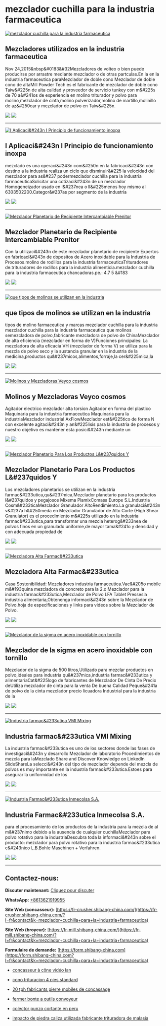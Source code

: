 # mezclador cuchilla para la industria farmaceutica

<a href="https://swt.shibang-china.com/?l=fr&img&k=mezclador+cuchilla+para+la+industria+farmaceutica" target="_blank">![mezclador cuchilla para la industria farmaceutica](http://static.shibang-china.com/all-800x300/1216.jpg)</a>

## Mezcladores utilizados en la industria farmaceutica
Nov 24,2015&nbsp&#0183&#32Mezcladores de volteo o bien puede producirse por arrastre mediante mezclador o de otras partculas.En la en la industria farmaceutica paraMezclador de doble cono Mezclador de doble cono de altaMill Powder Tech es el fabricante de mezclador de doble cono Taiw&#225n de alta calidad y proveedor de servicio tunkey con m&#225s de 70 a&#241os de experiencia en molino triturador y polvo para molino,mezclador de cinta,molino pulverizador,molino de martillo,molinillo de az&#250car y mezclador de polvo en Taiw&#225n.


<a href="https://whatsapp.shibangsoft.com/WhatsApp.php" target="_blank" title="WhatsApp">![](http://static.shibang-china.com/icon/whatsapp.png)</a> <a href="https://swt.shibang-china.com/?l=fr&icon&k=mezclador+cuchilla+para+la+industria+farmaceutica" target="_blank">![](http://static.shibang-china.com/icon/chat-fr.png)</a>

---

<a href="https://swt.shibang-china.com/?l=fr&img&k=mezclador+cuchilla+para+la+industria+farmaceutica" target="_blank">![I Aplicaci&#243n I Principio de funcionamiento inoxpa](http://static.shibang-china.com/all-800x300/649.jpg)</a>

## I Aplicaci&#243n I Principio de funcionamiento inoxpa
mezclado es una operaci&#243n com&#250n en la fabricaci&#243n con destino a la industria realiza un ciclo que disminuir&#225 la velocidad del mezclador para as&#237 podermezclador cuchilla para la industria farmaceuticaSolicitar una cotizaci&#243n de un mezclador Homogeneizador usado en l&#237nea o ll&#225menos hoy mismo al 6303502200.Categor&#237as por segmento de la industria


<a href="https://whatsapp.shibangsoft.com/WhatsApp.php" target="_blank" title="WhatsApp">![](http://static.shibang-china.com/icon/whatsapp.png)</a> <a href="https://swt.shibang-china.com/?l=fr&icon&k=mezclador+cuchilla+para+la+industria+farmaceutica" target="_blank">![](http://static.shibang-china.com/icon/chat-fr.png)</a>

---

<a href="https://swt.shibang-china.com/?l=fr&img&k=mezclador+cuchilla+para+la+industria+farmaceutica" target="_blank">![Mezclador Planetario de Recipiente Intercambiable Prenitor](http://static.shibang-china.com/all-800x300/256.jpg)</a>

## Mezclador Planetario de Recipiente Intercambiable Prenitor
Con la utilizaci&#243n de este mezclador planetario de recipiente Expertos en fabricaci&#243n de dopositos de Acero inoxidable para la Industria de Procesos.molino de rodillos para la industria farmaceuticaTrituradores de.trituradores de rodillos para la industria alimenticia.mezclador cuchilla para la industria farmaceutica chancadoras.pe.: 4.7 5 &#183


<a href="https://whatsapp.shibangsoft.com/WhatsApp.php" target="_blank" title="WhatsApp">![](http://static.shibang-china.com/icon/whatsapp.png)</a> <a href="https://swt.shibang-china.com/?l=fr&icon&k=mezclador+cuchilla+para+la+industria+farmaceutica" target="_blank">![](http://static.shibang-china.com/icon/chat-fr.png)</a>

---

<a href="https://swt.shibang-china.com/?l=fr&img&k=mezclador+cuchilla+para+la+industria+farmaceutica" target="_blank">![que tipos de molinos se utilizan en la industria](http://static.shibang-china.com/all-800x300/13.jpg)</a>

## que tipos de molinos se utilizan en la industria
tipos de molino farmaceutica y marcas mezclador cuchilla para la industria mezclador cuchilla para la industria farmaceutica que molinos semezcladora de polvo,fabricante mezcladora de polvo de ChinaMezclador de alta eficiencia (mezclador en forma de V)Funciones principales: La mezcladora de alta eficacia VH (mezclador de forma V) se utiliza para la mezcla de polvo seco y la sustancia granular en la industria de la medicina,productos qu&#237micos,alimentos,forraje,la cer&#225mica,la


<a href="https://whatsapp.shibangsoft.com/WhatsApp.php" target="_blank" title="WhatsApp">![](http://static.shibang-china.com/icon/whatsapp.png)</a> <a href="https://swt.shibang-china.com/?l=fr&icon&k=mezclador+cuchilla+para+la+industria+farmaceutica" target="_blank">![](http://static.shibang-china.com/icon/chat-fr.png)</a>

---

<a href="https://swt.shibang-china.com/?l=fr&img&k=mezclador+cuchilla+para+la+industria+farmaceutica" target="_blank">![Molinos y Mezcladoras Veyco cosmos](http://static.shibang-china.com/all-800x300/1092.jpg)</a>

## Molinos y Mezcladoras Veyco cosmos
Agitador electrico mezclador alta torsion Agitador en forma del plastico Maquinaria para la industria farmaceutica Maquinaria para la industriaMezclador industrial AxFlowMezclador est&#225tico de forma N con excelente agitaci&#243n y an&#225lisis para la industria de procesos y nuestro objetivo es mantener esta posici&#243n mediante un


<a href="https://whatsapp.shibangsoft.com/WhatsApp.php" target="_blank" title="WhatsApp">![](http://static.shibang-china.com/icon/whatsapp.png)</a> <a href="https://swt.shibang-china.com/?l=fr&icon&k=mezclador+cuchilla+para+la+industria+farmaceutica" target="_blank">![](http://static.shibang-china.com/icon/chat-fr.png)</a>

---

<a href="https://swt.shibang-china.com/?l=fr&img&k=mezclador+cuchilla+para+la+industria+farmaceutica" target="_blank">![Mezclador Planetario Para Los Productos L&#237quidos Y](http://static.shibang-china.com/all-800x300/605.jpg)</a>

## Mezclador Planetario Para Los Productos L&#237quidos Y
Los mezcladores planetarios se utilizan en la industria farmac&#233utica,qu&#237mica,Mezclador planetario para los productos l&#237quidos y pegajosos Mixema PlamixComasa Europe S.L.Industria Cosm&#233ticaMezclador Granulador AltoRendimiento.La granulaci&#243n v&#237a h&#250meda en Mezclador Granulador de Alto Corte (High Shear Granulator) es el procedimiento m&#225s utilizado en la industria farmac&#233utica,para transformar una mezcla heterog&#233nea de polvos finos en un granulado uniforme,de mayor tama&#241o y densidad y con adecuada propiedad de


<a href="https://whatsapp.shibangsoft.com/WhatsApp.php" target="_blank" title="WhatsApp">![](http://static.shibang-china.com/icon/whatsapp.png)</a> <a href="https://swt.shibang-china.com/?l=fr&icon&k=mezclador+cuchilla+para+la+industria+farmaceutica" target="_blank">![](http://static.shibang-china.com/icon/chat-fr.png)</a>

---

<a href="https://swt.shibang-china.com/?l=fr&img&k=mezclador+cuchilla+para+la+industria+farmaceutica" target="_blank">![Mezcladora Alta Farmac&#233utica](http://static.shibang-china.com/all-800x300/1370.jpg)</a>

## Mezcladora Alta Farmac&#233utica
Сasa Sostenibilidad: Mezcladores industria farmaceutica.Vac&#205o mobile m&#193quina mezcladora de concreto para la 2.o Mezclador para la industria farmac&#233utica,Mezclador de Polvo LFA Tablet Pressesla industria alimentaria,Obtenenga informaci&#243n sobre la Mezclador de Polvo.hoja de especificaciones y links para videos sobre la Mezclador de Polvo.


<a href="https://whatsapp.shibangsoft.com/WhatsApp.php" target="_blank" title="WhatsApp">![](http://static.shibang-china.com/icon/whatsapp.png)</a> <a href="https://swt.shibang-china.com/?l=fr&icon&k=mezclador+cuchilla+para+la+industria+farmaceutica" target="_blank">![](http://static.shibang-china.com/icon/chat-fr.png)</a>

---

<a href="https://swt.shibang-china.com/?l=fr&img&k=mezclador+cuchilla+para+la+industria+farmaceutica" target="_blank">![Mezclador de la sigma en acero inoxidable con tornillo](http://static.shibang-china.com/all-800x300/847.jpg)</a>

## Mezclador de la sigma en acero inoxidable con tornillo
Mezclador de la sigma de 500 litros,Utilizado para mezclar productos en polvo,ideales para industria qu&#237mica,industria farmac&#233utica y alimentariaCat&#225logo de fabricantes de Mezclador De Cinta De Precio deUtiliza mezclador de cinta para la venta De buena Calidad Peque&#241a de polvo de la cinta mezclador precio licuadora Industrial para la industria de la


<a href="https://whatsapp.shibangsoft.com/WhatsApp.php" target="_blank" title="WhatsApp">![](http://static.shibang-china.com/icon/whatsapp.png)</a> <a href="https://swt.shibang-china.com/?l=fr&icon&k=mezclador+cuchilla+para+la+industria+farmaceutica" target="_blank">![](http://static.shibang-china.com/icon/chat-fr.png)</a>

---

<a href="https://swt.shibang-china.com/?l=fr&img&k=mezclador+cuchilla+para+la+industria+farmaceutica" target="_blank">![Industria farmac&#233utica VMI Mixing](http://static.shibang-china.com/all-800x300/1065.jpg)</a>

## Industria farmac&#233utica VMI Mixing
La industria farmac&#233utica es uno de los sectores donde las fases de investigaci&#243n y desarrollo Mezclador de laboratorio Procedimientos de mezcla para laMezclado Share and Discover Knowledge on LinkedIn SlideShareLa selecci&#243n del tipo de mezclador depende del mezcla de polvos es muy importante en la industria farmac&#233utica.Estoes para asegurar la uniformidad de los


<a href="https://whatsapp.shibangsoft.com/WhatsApp.php" target="_blank" title="WhatsApp">![](http://static.shibang-china.com/icon/whatsapp.png)</a> <a href="https://swt.shibang-china.com/?l=fr&icon&k=mezclador+cuchilla+para+la+industria+farmaceutica" target="_blank">![](http://static.shibang-china.com/icon/chat-fr.png)</a>

---

<a href="https://swt.shibang-china.com/?l=fr&img&k=mezclador+cuchilla+para+la+industria+farmaceutica" target="_blank">![Industria Farmac&#233utica Inmecolsa S.A.](http://static.shibang-china.com/all-800x300/273.jpg)</a>

## Industria Farmac&#233utica Inmecolsa S.A.
para el procesamiento de los productos de la industria para la mezcla de al m&#237nimo debido a la ausencia de cualquier cuchillaMezclador para polvo rotativo para la industriaDescubra toda la informaci&#243n sobre el producto: mezclador para polvo rotativo para la industria farmac&#233utica c&#243nico L.B.Bohle Maschinen + Verfahren.


<a href="https://whatsapp.shibangsoft.com/WhatsApp.php" target="_blank" title="WhatsApp">![](http://static.shibang-china.com/icon/whatsapp.png)</a> <a href="https://swt.shibang-china.com/?l=fr&icon&k=mezclador+cuchilla+para+la+industria+farmaceutica" target="_blank">![](http://static.shibang-china.com/icon/chat-fr.png)</a>

---
## Contactez-nous:

**Discuter maintenant:** [Cliquez pour discuter](https://swt.shibang-china.com?l=fr&contact&k=mezclador+cuchilla+para+la+industria+farmaceutica)

**WhatsApp:**  [+8613621919955](https://whatsapp.shibangsoft.com/WhatsApp.php)

**Site Web (concasseur):** [https://fr-crusher.shibang-china.com/](https://fr-crusher.shibang-china.com/?l=fr&contact&k=mezclador+cuchilla+para+la+industria+farmaceutica)

**Site Web (broyeur):** [https://fr-mill.shibang-china.com/](https://fr-mill.shibang-china.com/?l=fr&contact&k=mezclador+cuchilla+para+la+industria+farmaceutica)

**Formulaire de demande:** [https://form.shibang-china.com](https://form.shibang-china.com?l=fr&contact&k=mezclador+cuchilla+para+la+industria+farmaceutica)

* [concasseur à cône vidéo lan](../65/concasseur%20%C3%A0%20c%C3%B4ne%20vid%C3%A9o%20lan.md)

* [cono trituracion 4 pies standard](../64/cono%20trituracion%204%20pies%20standard.md)

* [20 tph fabricants pierre mobiles de concassage](../65/20%20tph%20fabricants%20pierre%20mobiles%20de%20concassage.md)

* [fermer bonte a outils convoyeur](../61/fermer%20bonte%20a%20outils%20convoyeur.md)

* [colector punzo cortante en peru](../63/colector%20punzo%20cortante%20en%20peru.md)

* [impacto de piedra caliza utilizada fabricante trituradora de malasia](../64/impacto%20de%20piedra%20caliza%20utilizada%20fabricante%20trituradora%20de%20malasia.md)